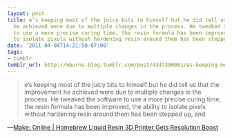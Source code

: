 ```yaml
---
layout: post
title: e’s keeping most of the juicy bits to himself but he did tell us that the improvement
  he achieved were due to multiple changes in the process. He tweaked the software
  to use a more precise curing time, the resin formula has been improved, the ability
  to isolate pixels without hardening resin around them has been stepped up, and
date: '2011-04-04T14:21:50-07:00'
tags:
- tumblr
tumblr_url: http://mburns-blog.tumblr.com/post/4347396061/es-keeping-most-of-the-juicy-bits-to-himself-but
---
```

<blockquote>e’s keeping most of the juicy bits to himself but he did tell us that the improvement he achieved were due to multiple changes in the process. He tweaked the software to use a more precise curing time, the resin formula has been improved, the ability to isolate pixels without hardening resin around them has been stepped up, and</blockquote>&#8212;<a href="http://blog.makezine.com/archive/2011/04/homebrew-liquid-resin-3d-printer-gets-resolution-boost.html">Make: Online | Homebrew Liquid Resin 3D Printer Gets Resolution Boost</a>
